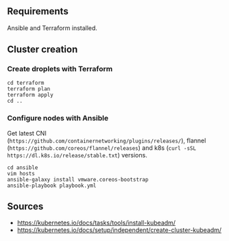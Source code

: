 #

## Requirements
Ansible and Terraform installed.

## Cluster creation
### Create droplets with Terraform
```
cd terraform
terraform plan
terraform apply
cd ..
```

### Configure nodes with Ansible
Get latest CNI (`https://github.com/containernetworking/plugins/releases/`), flannel (`https://github.com/coreos/flannel/releases`) and k8s (`curl -sSL https://dl.k8s.io/release/stable.txt`) versions.
```
cd ansible
vim hosts
ansible-galaxy install vmware.coreos-bootstrap
ansible-playbook playbook.yml
```

## Sources
* https://kubernetes.io/docs/tasks/tools/install-kubeadm/
* https://kubernetes.io/docs/setup/independent/create-cluster-kubeadm/
